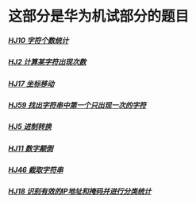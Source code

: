 # 这部分是华为机试部分的题目
##### [HJ10 字符个数统计](https://www.nowcoder.com/practice/eb94f6a5b2ba49c6ac72d40b5ce95f50?tpId=37&tqId=21233&rp=1&ru=/exam/oj/ta&qru=/exam/oj/ta&sourceUrl=%2Fexam%2Foj%2Fta%3FtpId%3D37&difficulty=undefined&judgeStatus=undefined&tags=&title=)
##### [HJ2 计算某字符出现次数](https://www.nowcoder.com/practice/a35ce98431874e3a820dbe4b2d0508b1?tpId=37&tqId=21225&rp=1&ru=/exam/oj/ta&qru=/exam/oj/ta&sourceUrl=%2Fexam%2Foj%2Fta%3FtpId%3D37&difficulty=undefined&judgeStatus=undefined&tags=&title=)
##### [HJ17 坐标移动](https://www.nowcoder.com/practice/119bcca3befb405fbe58abe9c532eb29?tpId=37&tqId=21240&rp=1&ru=/exam/oj/ta&qru=/exam/oj/ta&sourceUrl=%2Fexam%2Foj%2Fta%3FtpId%3D37&difficulty=undefined&judgeStatus=undefined&tags=&title=)
##### [HJ59 找出字符串中第一个只出现一次的字符](https://www.nowcoder.com/practice/e896d0f82f1246a3aa7b232ce38029d4?tpId=37&tqId=21282&rp=1&ru=/exam/oj/ta&qru=/exam/oj/ta&sourceUrl=%2Fexam%2Foj%2Fta%3Fpage%3D2%26tpId%3D37%26type%3D37&difficulty=undefined&judgeStatus=undefined&tags=&title=)
##### [HJ5 进制转换](https://www.nowcoder.com/practice/8f3df50d2b9043208c5eed283d1d4da6?tpId=37&tqId=21228&rp=1&ru=/exam/oj/ta&qru=/exam/oj/ta&sourceUrl=%2Fexam%2Foj%2Fta%3Fpage%3D1%26tpId%3D37%26type%3D37&difficulty=undefined&judgeStatus=undefined&tags=&title=)
##### [HJ11 数字颠倒](https://www.nowcoder.com/practice/ae809795fca34687a48b172186e3dafe?tpId=37&tqId=21234&rp=1&ru=/exam/oj/ta&qru=/exam/oj/ta&sourceUrl=%2Fexam%2Foj%2Fta%3Fpage%3D1%26tpId%3D37%26type%3D37&difficulty=undefined&judgeStatus=undefined&tags=&title=)
##### [HJ46 截取字符串](https://www.nowcoder.com/practice/a30bbc1a0aca4c27b86dd88868de4a4a?tpId=37&tqId=21269&rp=1&ru=/exam/oj/ta&qru=/exam/oj/ta&sourceUrl=%2Fexam%2Foj%2Fta%3Fpage%3D1%26tpId%3D37%26type%3D37&difficulty=undefined&judgeStatus=undefined&tags=&title=)
##### [HJ18 识别有效的IP地址和掩码并进行分类统计](https://www.nowcoder.com/practice/de538edd6f7e4bc3a5689723a7435682?tpId=37&tqId=21241&rp=1&ru=/exam/oj/ta&qru=/exam/oj/ta&sourceUrl=%2Fexam%2Foj%2Fta%3Fpage%3D1%26tpId%3D37%26type%3D37&difficulty=undefined&judgeStatus=undefined&tags=&title=)
